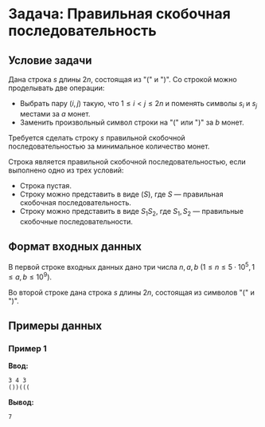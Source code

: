 
# Задача: Правильная скобочная последовательность

## Условие задачи

Дана строка $s$ длины $2n$, состоящая из "(" и ")". Со строкой можно проделывать две операции:

- Выбрать пару $(i, j)$ такую, что $1 \leq i < j \leq 2n$ и поменять символы $s_i$ и $s_j$ местами за $a$ монет.
- Заменить произвольный символ строки на "(" или ")" за $b$ монет.

Требуется сделать строку $s$ правильной скобочной последовательностью за минимальное количество монет.

Строка является правильной скобочной последовательностью, если выполнено одно из трех условий:

- Строка пустая.
- Строку можно представить в виде $(S)$, где $S$ — правильная скобочная последовательность.
- Строку можно представить в виде $S_1S_2$, где $S_1, S_2$ — правильные скобочные последовательности.

## Формат входных данных

В первой строке входных данных дано три числа $n, a, b$ $(1 \leq n \leq 5 \cdot 10^5, 1 \leq a, b \leq 10^9)$.

Во второй строке дана строка $s$ длины $2n$, состоящая из символов "(" и ")".

## Примеры данных

### Пример 1
**Ввод:**
```
3 4 3
())(((
```

**Вывод:**
```
7
```